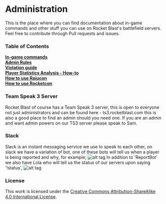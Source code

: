 # Administration
This is the place where you can find documentation about in-game commands and other stuff you can use on Rocket Blast's battlefield servers.  
Feel free to contribute through Pull requests and issues.

### Table of Contents
**[In-game commands](commands.md)**   
**[Admin Rules](rules-for-admins.md)**   
**[Violation guide](violations-guide.md)**  
**[Player Statistics Analysis - How-to](player-statistics-analysis-how-to.md)**  
**[How to use Raiucon](how-to-use-Raiucon.md)**  
**[How to use Rocketcon](how-to-use-Rocketcon.md)**  

### Team Speak 3 Server

Rocket Blast of course has a Team Speak 3 server, this is open to everyone not just administrators and can be found here - ts3.rocketblast.com this is also a good place to find an admin should you need one. If you are an admin and want admin powers on our TS3 server please speak to Sam.

### Slack

Slack is an instant messaging service we use to speak to each other, on slack we have a variation of bot, one of these bots will tell us when a player is being reported and why, for example;
![alt tag](http://i.imgur.com/KVLv9K7.png)
In addition to 'ReportBot' we also have Lola who will tell us the status of our servers upon saying '!status',
![alt tag](http://i.imgur.com/2ZMo4wH.png)

### License
This work is licensed under the [Creative Commons Attribution-ShareAlike 4.0 International License](http://creativecommons.org/licenses/by-sa/4.0/).
